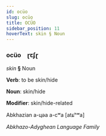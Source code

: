 ```yaml
---
id: ocüo
slug: ocüo
title: OCÜO
sidebar_position: 11
hoverText: skin § Noun
---
```


### ocüo&emsp;<span kind="abugida">ɽꞇʄɽ</span>

*skin* **§** Noun

**Verb**: to be skin/hide

**Noun**: skin/hide

**Modifier**: skin/hide-related

Abkhazian а-цәа a-cʷa [atɕʰʷa]

*Abkhazo-Adyghean Language Family*
